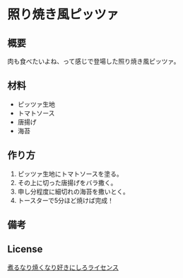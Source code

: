 # 照り焼き風ピッツァ

## 概要
肉も食べたいよね、って感じで登場した照り焼き風ピッツァ。


## 材料
* ピッツァ生地
* トマトソース
* 唐揚げ
* 海苔


## 作り方
1. ピッツァ生地にトマトソースを塗る。
2. その上に切った唐揚げをバラ撒く。
3. 申し分程度に細切れの海苔を撒いとく。
4. トースターで5分ほど焼けば完成！


## 備考


## License
[煮るなり焼くなり好きにしろライセンス](http://www.kmonos.net/nysl/)
